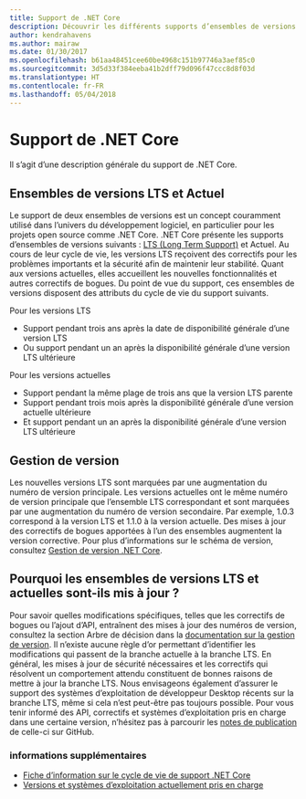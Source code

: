 ```yaml
---
title: Support de .NET Core
description: Découvrir les différents supports d’ensembles de versions (LTS et Actuel) pour .NET Core
author: kendrahavens
ms.author: mairaw
ms.date: 01/30/2017
ms.openlocfilehash: b61aa48451cee60be4968c151b97746a3aef85c0
ms.sourcegitcommit: 3d5d33f384eeba41b2dff79d096f47ccc8d8f03d
ms.translationtype: HT
ms.contentlocale: fr-FR
ms.lasthandoff: 05/04/2018
---
```

# <a name="net-core-support"></a>Support de .NET Core

Il s’agit d’une description générale du support de .NET Core.

## <a name="lts-and-current-release-trains"></a>Ensembles de versions LTS et Actuel

Le support de deux ensembles de versions est un concept couramment utilisé dans l’univers du développement logiciel, en particulier pour les projets open source comme .NET Core. .NET Core présente les supports d’ensembles de versions suivants : [LTS (Long Term Support)](https://en.wikipedia.org/wiki/Long-term_support) et Actuel. Au cours de leur cycle de vie, les versions LTS reçoivent des correctifs pour les problèmes importants et la sécurité afin de maintenir leur stabilité. Quant aux versions actuelles, elles accueillent les nouvelles fonctionnalités et autres correctifs de bogues. Du point de vue du support, ces ensembles de versions disposent des attributs du cycle de vie du support suivants.

Pour les versions LTS
* Support pendant trois ans après la date de disponibilité générale d’une version LTS
* Ou support pendant un an après la disponibilité générale d’une version LTS ultérieure

Pour les versions actuelles
* Support pendant la même plage de trois ans que la version LTS parente
* Support pendant trois mois après la disponibilité générale d’une version actuelle ultérieure
* Et support pendant un an après la disponibilité générale d’une version LTS ultérieure

## <a name="versioning"></a>Gestion de version
Les nouvelles versions LTS sont marquées par une augmentation du numéro de version principale. Les versions actuelles ont le même numéro de version principale que l’ensemble LTS correspondant et sont marquées par une augmentation du numéro de version secondaire. Par exemple, 1.0.3 correspond à la version LTS et 1.1.0 à la version actuelle. Des mises à jour des correctifs de bogues apportées à l’un des ensembles augmentent la version corrective. Pour plus d’informations sur le schéma de version, consultez [Gestion de version .NET Core](index.md).

## <a name="what-causes-updates-in-lts-and-current-trains"></a>Pourquoi les ensembles de versions LTS et actuelles sont-ils mis à jour ?
Pour savoir quelles modifications spécifiques, telles que les correctifs de bogues ou l’ajout d’API, entraînent des mises à jour des numéros de version, consultez la section Arbre de décision dans la [documentation sur la gestion de version](index.md). Il n’existe aucune règle d’or permettant d’identifier les modifications qui passent de la branche actuelle à la branche LTS. En général, les mises à jour de sécurité nécessaires et les correctifs qui résolvent un comportement attendu constituent de bonnes raisons de mettre à jour la branche LTS. Nous envisageons également d’assurer le support des systèmes d’exploitation de développeur Desktop récents sur la branche LTS, même si cela n’est peut-être pas toujours possible. Pour vous tenir informé des API, correctifs et systèmes d’exploitation pris en charge dans une certaine version, n’hésitez pas à parcourir les [notes de publication](https://github.com/dotnet/core/tree/master/release-notes) de celle-ci sur GitHub.

### <a name="further-reading"></a>informations supplémentaires
* [Fiche d’information sur le cycle de vie de support .NET Core](https://www.microsoft.com/net/core/support)
* [Versions et systèmes d’exploitation actuellement pris en charge](https://github.com/dotnet/core/blob/master/roadmap.md)
